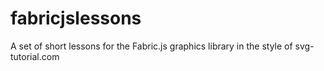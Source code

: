 # fabricjslessons
A set of short lessons for the Fabric.js graphics library in the style of svg-tutorial.com 
